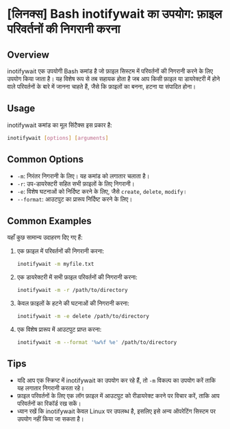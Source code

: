 # [लिनक्स] Bash inotifywait का उपयोग: फ़ाइल परिवर्तनों की निगरानी करना

## Overview
inotifywait एक उपयोगी Bash कमांड है जो फ़ाइल सिस्टम में परिवर्तनों की निगरानी करने के लिए उपयोग किया जाता है। यह विशेष रूप से तब सहायक होता है जब आप किसी फ़ाइल या डायरेक्टरी में होने वाले परिवर्तनों के बारे में जानना चाहते हैं, जैसे कि फ़ाइलों का बनना, हटना या संपादित होना।

## Usage
inotifywait कमांड का मूल सिंटैक्स इस प्रकार है:

```bash
inotifywait [options] [arguments]
```

## Common Options
- `-m`: निरंतर निगरानी के लिए। यह कमांड को लगातार चलाता है।
- `-r`: उप-डायरेक्टरी सहित सभी फ़ाइलों के लिए निगरानी।
- `-e`: विशेष घटनाओं को निर्दिष्ट करने के लिए, जैसे `create`, `delete`, `modify`।
- `--format`: आउटपुट का प्रारूप निर्दिष्ट करने के लिए।

## Common Examples
यहाँ कुछ सामान्य उदाहरण दिए गए हैं:

1. एक फ़ाइल में परिवर्तनों की निगरानी करना:
   ```bash
   inotifywait -m myfile.txt
   ```

2. एक डायरेक्टरी में सभी फ़ाइल परिवर्तनों की निगरानी करना:
   ```bash
   inotifywait -m -r /path/to/directory
   ```

3. केवल फ़ाइलों के हटने की घटनाओं की निगरानी करना:
   ```bash
   inotifywait -m -e delete /path/to/directory
   ```

4. एक विशेष प्रारूप में आउटपुट प्राप्त करना:
   ```bash
   inotifywait -m --format '%w%f %e' /path/to/directory
   ```

## Tips
- यदि आप एक स्क्रिप्ट में inotifywait का उपयोग कर रहे हैं, तो `-m` विकल्प का उपयोग करें ताकि यह लगातार निगरानी करता रहे।
- फ़ाइल परिवर्तनों के लिए एक लॉग फ़ाइल में आउटपुट को रीडायरेक्ट करने पर विचार करें, ताकि आप परिवर्तनों का रिकॉर्ड रख सकें।
- ध्यान रखें कि inotifywait केवल Linux पर उपलब्ध है, इसलिए इसे अन्य ऑपरेटिंग सिस्टम पर उपयोग नहीं किया जा सकता है।